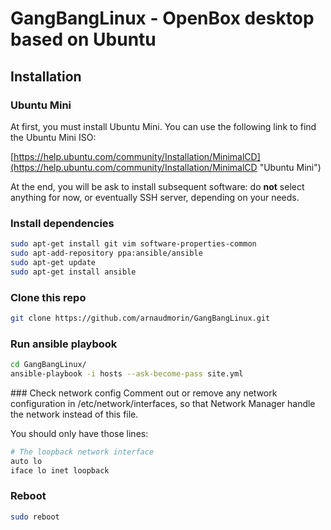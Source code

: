 # GangBangLinux - OpenBox desktop based on Ubuntu

## Installation

### Ubuntu Mini

At first, you must install Ubuntu Mini. You can use the following link to find the Ubuntu Mini ISO:

[https://help.ubuntu.com/community/Installation/MinimalCD](https://help.ubuntu.com/community/Installation/MinimalCD "Ubuntu Mini")

At the end, you will be ask to install subsequent software: do **not** select anything for now, or eventually SSH server, depending on your needs.

### Install dependencies

```bash
sudo apt-get install git vim software-properties-common
sudo apt-add-repository ppa:ansible/ansible
sudo apt-get update
sudo apt-get install ansible
```

### Clone this repo

```bash
git clone https://github.com/arnaudmorin/GangBangLinux.git
```

### Run ansible playbook

```bash
cd GangBangLinux/
ansible-playbook -i hosts --ask-become-pass site.yml
```

### Check network config
Comment out or remove any network configuration in /etc/network/interfaces, so that Network Manager handle the network instead of this file.

You should only have those lines:

```bash
# The loopback network interface
auto lo
iface lo inet loopback
```

### Reboot

```bash
sudo reboot
```

